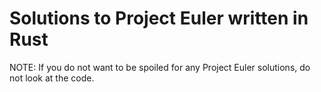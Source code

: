 # Solutions to Project Euler written in Rust

NOTE: If you do not want to be spoiled for any Project Euler solutions, do not look at the code.
